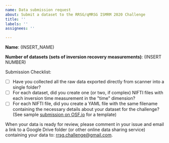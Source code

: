 ```yaml
---
name: Data submission request
about: Submit a dataset to the RRSG/qMRSG ISMRM 2020 Challenge
title: ''
labels: ''
assignees: ''

---
```


**Name**: (INSERT_NAME)

**Number of datasets (sets of inversion recovery measurements)**: (INSERT NUMBER)

Submission Checklist:

* [ ] Have you collected all the raw data exported directly from scanner into a single folder?
* [ ] For each dataset, did you create one (or two, if complex) NIFTI files with each inversion time measurement in the "time" dimension?
* [ ] For each NIFTI file, did you create a YAML file with the same filename containing the necessary details about your dataset for the challenge? (See sample [submission on OSF.io](https://osf.io/9j3pa/) for a template)

When your data is ready for review, please comment in your issue and email a link to a Google Drive folder (or other online data sharing service) containing your data to: rrsg.challenge@gmail.com.
